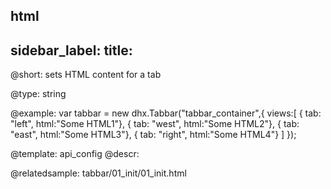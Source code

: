 html
---
sidebar_label: 
title: 
---          

@short: 
sets HTML content for a tab




@type: string

@example: 
var tabbar = new dhx.Tabbar("tabbar_container",{
	views:[ 
		{ tab: "left", html:"Some HTML1"},
		{ tab: "west", html:"Some HTML2"},
		{ tab: "east", html:"Some HTML3"},
		{ tab: "right", html:"Some HTML4"}
   ]
});


@template:	api_config
@descr: 


@relatedsample:
tabbar/01_init/01_init.html

